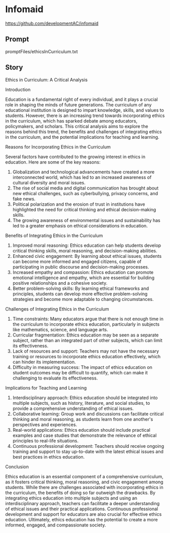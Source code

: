 # Infomaid

https://github.com/developmentAC/infomaid

## Prompt

promptFiles/ethicsInCurriculum.txt

## Story

 
Ethics in Curriculum: A Critical Analysis

Introduction

Education is a fundamental right of every individual, and it plays a crucial role in shaping the minds of future generations. The curriculum of any educational institution is designed to impart knowledge, skills, and values to students. However, there is an increasing trend towards incorporating ethics in the curriculum, which has sparked debate among educators, policymakers, and scholars. This critical analysis aims to explore the reasons behind this trend, the benefits and challenges of integrating ethics in the curriculum, and the potential implications for teaching and learning.

Reasons for Incorporating Ethics in the Curriculum

Several factors have contributed to the growing interest in ethics in education. Here are some of the key reasons:

1. Globalization and technological advancements have created a more interconnected world, which has led to an increased awareness of cultural diversity and moral issues.
2. The rise of social media and digital communication has brought about new ethical challenges, such as cyberbullying, privacy concerns, and fake news.
3. Political polarization and the erosion of trust in institutions have highlighted the need for critical thinking and ethical decision-making skills.
4. The growing awareness of environmental issues and sustainability has led to a greater emphasis on ethical considerations in education.

Benefits of Integrating Ethics in the Curriculum

1. Improved moral reasoning: Ethics education can help students develop critical thinking skills, moral reasoning, and decision-making abilities.
2. Enhanced civic engagement: By learning about ethical issues, students can become more informed and engaged citizens, capable of participating in public discourse and decision-making processes.
3. Increased empathy and compassion: Ethics education can promote emotional intelligence and empathy, which are essential for building positive relationships and a cohesive society.
4. Better problem-solving skills: By learning ethical frameworks and principles, students can develop more effective problem-solving strategies and become more adaptable to changing circumstances.

Challenges of Integrating Ethics in the Curriculum

1. Time constraints: Many educators argue that there is not enough time in the curriculum to incorporate ethics education, particularly in subjects like mathematics, science, and language arts.
2. Curricular fragmentation: Ethics education may be seen as a separate subject, rather than an integrated part of other subjects, which can limit its effectiveness.
3. Lack of resources and support: Teachers may not have the necessary training or resources to incorporate ethics education effectively, which can hinder its implementation.
4. Difficulty in measuring success: The impact of ethics education on student outcomes may be difficult to quantify, which can make it challenging to evaluate its effectiveness.

Implications for Teaching and Learning

1. Interdisciplinary approach: Ethics education should be integrated into multiple subjects, such as history, literature, and social studies, to provide a comprehensive understanding of ethical issues.
2. Collaborative learning: Group work and discussions can facilitate critical thinking and moral reasoning, as students learn from one another's perspectives and experiences.
3. Real-world applications: Ethics education should include practical examples and case studies that demonstrate the relevance of ethical principles to real-life situations.
4. Continuous professional development: Teachers should receive ongoing training and support to stay up-to-date with the latest ethical issues and best practices in ethics education.

Conclusion

Ethics education is an essential component of a comprehensive curriculum, as it fosters critical thinking, moral reasoning, and civic engagement among students. While there are challenges associated with incorporating ethics in the curriculum, the benefits of doing so far outweigh the drawbacks. By integrating ethics education into multiple subjects and using an interdisciplinary approach, teachers can facilitate a deeper understanding of ethical issues and their practical applications. Continuous professional development and support for educators are also crucial for effective ethics education. Ultimately, ethics education has the potential to create a more informed, engaged, and compassionate society.

